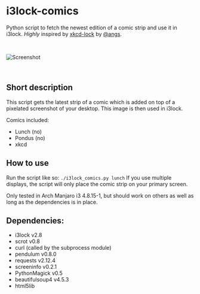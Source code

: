 # i3lock-comics
Python script to fetch the newest edition of a comic strip and use it in i3lock. *Highly* inspired by [xkcd-lock](https://github.com/angs/xkcd-lock) by [@angs](https://github.com/angs).

&nbsp;

![Screenshot](https://cloud.githubusercontent.com/assets/265139/21699961/50057f3a-d39e-11e6-9825-b7f561e9cc14.png)

&nbsp;

## Short description

This script gets the latest strip of a comic which is added on top of a pixelated screenshot of your desktop. This image is then used in i3lock.

Comics included:
- Lunch (no)
- Pondus (no)
- xkcd

## How to use

Run the script like so: `./i3lock_comics.py lunch`
If you use multiple displays, the script will only place the comic strip on your primary screen.

Only tested in Arch Manjaro i3 4.8.15-1, but should work on others as well as long as the dependencies is in place.


## Dependencies:
- i3lock v2.8
- scrot v0.8
- curl (called by the subprocess module)
- pendulum v0.8.0
- requests v2.12.4
- screeninfo v0.2.1
- PythonMagick v0.5
- beautifulsoup4 v4.5.3
- html5lib
